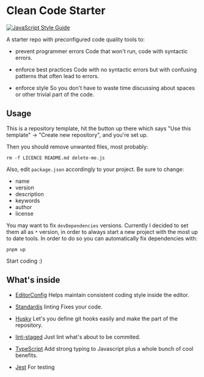 # Clean Code Starter

[![JavaScript Style Guide](https://img.shields.io/badge/code_style-standard-brightgreen.svg)](https://standardjs.com)

A starter repo with preconfigured code quality tools to:

- prevent programmer errors
  Code that won't run, code with syntactic errors.

- enforce best practices
  Code with no syntactic errors but with confusing patterns that often lead to errors.

- enforce style
  So you don't have to waste time discussing about spaces or other trivial part of the code.

## Usage

This is a repository template, hit the button up there which says "Use this template" -> "Create new repository", and you're set up.

Then you should remove unwanted files, most probably:

```shell
rm -f LICENCE README.md delete-me.js
```

Also, edit `package.json` accordingly to your project. Be sure to change:
- name
- version
- description
- keywords
- author
- license

You may want to fix `devDependencies` versions. Currently I decided to set them all as `*` version, in order to always start a new project with the most up to date tools. In order to do so you can automatically fix dependencies with:

```shell
pnpm up
```

Start coding :)

## What's inside

- [EditorConfig](https://editorconfig.org/)
  Helps maintain consistent coding style inside the editor.

- [Standardjs](https://standardjs.com/) linting
  Fixes your code.

- [Husky](https://github.com/typicode/husky)
  Let's you define git hooks easily and make the part of the repository.

- [lint-staged](https://github.com/okonet/lint-staged)
  Just lint what's about to be commited.

- [TypeScript](https://www.typescriptlang.org/)
  Add strong typing to Javascript plus a whole bunch of cool benefits.

- [Jest](https://jestjs.io/)
  For testing
